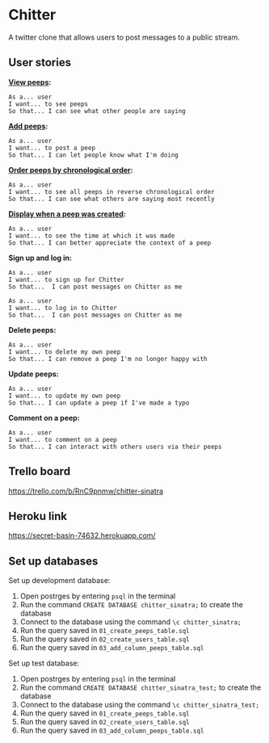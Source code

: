 # Chitter

A twitter clone that allows users to post messages to a public stream.

## User stories

**[View peeps](https://trello.com/c/Vtxx99y1):**
```
As a... user
I want... to see peeps
So that... I can see what other people are saying
```

**[Add peeps](https://trello.com/c/ZAXgeRjL):**
```
As a... user
I want... to post a peep
So that... I can let people know what I'm doing
```

**[Order peeps by chronological order](https://trello.com/c/c2JzuC9k):**
```
As a... user
I want... to see all peeps in reverse chronological order
So that... I can see what others are saying most recently
```

**[Display when a peep was created](https://trello.com/c/V1jMAkdk):**
```
As a... user
I want... to see the time at which it was made
So that... I can better appreciate the context of a peep
```

**Sign up and log in:**
```
As a... user
I want... to sign up for Chitter
So that...  I can post messages on Chitter as me
```

```
As a... user
I want... to log in to Chitter
So that...  I can post messages on Chitter as me
```

**Delete peeps:**
```
As a... user
I want... to delete my own peep
So that... I can remove a peep I'm no longer happy with
```

**Update peeps:**
```
As a... user
I want... to update my own peep
So that... I can update a peep if I've made a typo
```

**Comment on a peep:**
```
As a... user
I want... to comment on a peep
So that... I can interact with others users via their peeps
```

## Trello board
https://trello.com/b/RnC9pnmw/chitter-sinatra

## Heroku link
https://secret-basin-74632.herokuapp.com/

## Set up databases

Set up development database:
1. Open postrges by entering `psql` in the terminal
2. Run the command `CREATE DATABASE chitter_sinatra;` to create the database
3. Connect to the database using the command `\c chitter_sinatra;`
4. Run the query saved in `01_create_peeps_table.sql`
5. Run the query saved in `02_create_users_table.sql`
6. Run the query saved in `03_add_column_peeps_table.sql`

Set up test database:
1. Open postrges by entering `psql` in the terminal
2. Run the command `CREATE DATABASE chitter_sinatra_test;` to create the database
3. Connect to the database using the command `\c chitter_sinatra_test;`
4. Run the query saved in `01_create_peeps_table.sql`
5. Run the query saved in `02_create_users_table.sql`
6. Run the query saved in `03_add_column_peeps_table.sql`
